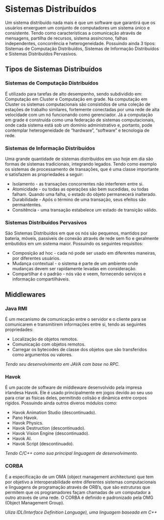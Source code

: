# Sistemas Distribuídos

Um sistema distribuído nada mais é que um software que garantirá que os usuários enxerguem um conjunto de computadores um sistema único e consistente. Tendo como características a comunicação através de mensagens, partilha de recursos, sistema assíncrono, falhas independentes, concorrência e heterogeneidade. Possuindo ainda 3 tipos: Sistemas de Computação Distribuídos, Sistemas de Informação Distribuídos e Sistemas Distribuídos Pervasivos.

## Tipos de Sistemas Distribuídos 

### Sistemas de Computação Distribuídos 

É utilizado para tarefas de alto desempenho, sendo subdividido em: Computação em Cluster e Computação em grade.
Na computação em Cluster os sistemas computacionais são consistidos de uma coleção de estações de trabalho similares, fortemente conectadas por uma rede de alta velocidade com um nó funcionando como gerenciador. Já a computação em grade é construída como uma federação de sistemas computacionais, onde cada sistema está sob um domínio administrativo e, portanto, pode contemplar heterogeneidade de “hardware”, “software” e tecnologia de rede. 

### Sistemas de Informação Distribuídos

Uma grande quantidade de sistemas distribuídos em uso hoje em dia são formas de sistemas tradicionais, integrando legados. Tendo como exemplo os sistemas de processamento de transações, que é uma classe importante e satisfazem as propriedades a seguir: 

* Isolamento - as transações concorrentes não interferem entre si. 
* Atomicidade - ou todas as operações são bem sucedidas, ou todas falham. Quando uma falha, o estado do objeto permanecerá inalterado.
* Durabilidade - Após o término de uma transação, seus efeitos são permantentes.
* Consitência - uma transação estabelece um estado de transição válido.

### Sistemas Distribuídos Pervasivos

São Sistemas Distribuídos em que os nós são pequenos, mantidos por bateria, móveis, passíveis de conexão através de rede sem fio e geralmente embutidos em um sistema maior. Possuindo os seguintes requisitos:

* Composição ad hoc - cada nó pode ser usado em diferentes maneiras, por diferentes usuários.
* Mudança contextual - o sistema é parte de um ambiente onde mudanças devem ser rapidamente levadas em consideração.
* Compartilhar é o padrão - nós vão e veem, fornecendo serviços e informação compartilháveis.

## Middlewares

### Java RMI

É um mecanismo de comunicação entre o servidor e o cliente para se comunicarem e transmitirem informações entre si, tendo as seguintes propriedades: 

* Localização de objetos remotos.
* Comunicação com objetos remotos.
* Carregar os bytecodes de classe dos objetos que são transferidos como argumentos ou valores.

*Tendo seu desenvolvimento em JAVA com base no RPC.*

### Havok

É um pacote de software de middleware desenvolvido pela impresa irlandesa Havok. Ele é usado principalmente em jogos devido ao seu uso para criar as físicas deles, permitindo colisão e dinâmica entre corpos rígidos. Possuindo ainda outros diveros módulos como: 

* Havok Animation Studio (descontinuado).
* Pano Havok.
* Havok Physics.
* Havok Destruction (descontinuado). 
* Havok Vision Engine (descontinuado).
* Havok AI.
* Havok Script (descontinuado).

*Tendo C/C++ como sua principal linguagem de desenvolvimento.*

### CORBA

É a especificação de um OMA (object management architecture) que tem por objetivo a interoperabilidade entre diferentes sistemas computacionais e linguagens de programação através de ORB’s, que são estruturas que        permitem que os programadores façam chamadas de um computador a outro através de uma rede. O CORBA é definido e padronizado pela OMG (Object Management Group).

*Uliza IDL(Interface Definition Language), uma linguagem baseada em C++*
